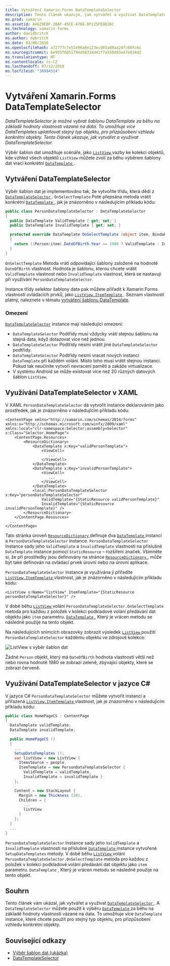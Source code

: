 ```yaml
---
title: Vytváření Xamarin.Forms DataTemplateSelector
description: Tento článek ukazuje, jak vytvářet a využívat DataTemplateSelector, který slouží k výběru DataTemplate za běhu na základě hodnoty vlastnosti vázané na data.
ms.prod: xamarin
ms.assetid: A4629E8F-2BAF-45CE-A76E-DF225FE8D26C
ms.technology: xamarin-forms
author: davidbritch
ms.author: dabritch
ms.date: 03/08/2016
ms.openlocfilehash: a72777c7e51e96a8e123ecd85ad0aa24fc60fc6c
ms.sourcegitcommit: 6e955f6851794d58334d41f7a550d93a47e834d2
ms.translationtype: MT
ms.contentlocale: cs-CZ
ms.lasthandoff: 07/12/2018
ms.locfileid: "38994514"
---
```

# <a name="creating-a-xamarinforms-datatemplateselector"></a>Vytváření Xamarin.Forms DataTemplateSelector

_DataTemplateSelector je možné vybrat šablonu DataTemplate za běhu na základě hodnoty vlastnosti vázané na data. To umožňuje více DataTemplates uplatňovat stejný typ objektu, pro přizpůsobení vzhledu konkrétní objekty. Tento článek ukazuje, jak vytvářet a využívat DataTemplateSelector._

Výběr šablon dat umožňuje scénáře, jako [ `ListView` ](xref:Xamarin.Forms.ListView) vazby ke kolekci objektů, kde vzhled všech objektů `ListView` můžete zvolí za běhu výběrem šablony dat vrací konkrétní [ `DataTemplate` ](xref:Xamarin.Forms.DataTemplate).

## <a name="creating-a-datatemplateselector"></a>Vytváření DataTemplateSelector

Výběr šablon dat je implementováno tak, že vytvoříte třídu, která dědí z [ `DataTemplateSelector` ](xref:Xamarin.Forms.DataTemplateSelector). `OnSelectTemplate` Poté přepsána metoda vrátit konkrétní [ `DataTemplate` ](xref:Xamarin.Forms.DataTemplate), jak je znázorněno v následujícím příkladu kódu:

```csharp
public class PersonDataTemplateSelector : DataTemplateSelector
{
  public DataTemplate ValidTemplate { get; set; }
  public DataTemplate InvalidTemplate { get; set; }

  protected override DataTemplate OnSelectTemplate (object item, BindableObject container)
  {
    return ((Person)item).DateOfBirth.Year >= 1980 ? ValidTemplate : InvalidTemplate;
  }
}
```

`OnSelectTemplate` Metoda vrátí odpovídající šablony založené na hodnotě `DateOfBirth` vlastnost. Hodnota je šablonu, kterou chcete vrátit `ValidTemplate` vlastnost nebo `InvalidTemplate` vlastnost, která se nastavují při využívání `PersonDataTemplateSelector`.

Instance třídy selektor šablony data pak můžete přiřadit k Xamarin.Forms vlastností ovládacích prvků, jako [ `ListView.ItemTemplate` ](xref:Xamarin.Forms.ItemsView`1). Seznam vlastností platný, naleznete v tématu [vytváření šablonu DataTemplate](~/xamarin-forms/app-fundamentals/templates/data-templates/creating.md).

### <a name="limitations"></a>Omezení

[`DataTemplateSelector`](xref:Xamarin.Forms.DataTemplateSelector) instance mají následující omezení:

- `DataTemplateSelector` Podtřídy musí vždycky vrátí stejnou šablonu na stejná data, když dotazovat více než jednou.
- `DataTemplateSelector` Podtřídy nesmí vrátit jiné `DataTemplateSelector` podtřídy.
- `DataTemplateSelector` Podtřídy nesmí vracet nových instancí `DataTemplate` při každém volání. Místo toho musí vrátit stejnou instanci. Pokud tak neučiníte vytvoří nevracení paměti a zakáže virtualizace.
- V systému Android se může existovat více než 20 různých datových šablon `ListView`.

## <a name="consuming-a-datatemplateselector-in-xaml"></a>Využívání DataTemplateSelector v XAML

V XAML `PersonDataTemplateSelector` dá vytvořit instance deklarováním jako prostředek, jak je znázorněno v následujícím příkladu kódu:

```xaml
<ContentPage xmlns="http://xamarin.com/schemas/2014/forms" xmlns:x="http://schemas.microsoft.com/winfx/2009/xaml" xmlns:local="clr-namespace:Selector;assembly=Selector" x:Class="Selector.HomePage">
    <ContentPage.Resources>
        <ResourceDictionary>
            <DataTemplate x:Key="validPersonTemplate">
                <ViewCell>
                   ...
                </ViewCell>
            </DataTemplate>
            <DataTemplate x:Key="invalidPersonTemplate">
                <ViewCell>
                   ...
                </ViewCell>
            </DataTemplate>
            <local:PersonDataTemplateSelector x:Key="personDataTemplateSelector"
                ValidTemplate="{StaticResource validPersonTemplate}"
                InvalidTemplate="{StaticResource invalidPersonTemplate}" />
        </ResourceDictionary>
    </ContentPage.Resources>
  ...
</ContentPage>
```

Tato stránka úroveň [ `ResourceDictionary` ](xref:Xamarin.Forms.ResourceDictionary) definuje dva [ `DataTemplate` ](xref:Xamarin.Forms.DataTemplate) instancí a `PersonDataTemplateSelector` instance. `PersonDataTemplateSelector` Instance sady jeho `ValidTemplate` a `InvalidTemplate` vlastnosti na příslušné `DataTemplate` instance pomocí `StaticResource` – rozšíření značek. Všimněte si, že při prostředky jsou definovány na stránce [ `ResourceDictionary` ](xref:Xamarin.Forms.ResourceDictionary), může být také definován na ovládací prvek úrovni nebo na úrovni aplikace.

`PersonDataTemplateSelector` Instance je využívána ji přiřadíte [ `ListView.ItemTemplate` ](xref:Xamarin.Forms.ItemsView`1) vlastnost, jak je znázorněno v následujícím příkladu kódu:

```xaml
<ListView x:Name="listView" ItemTemplate="{StaticResource personDataTemplateSelector}" />
```

V době běhu [ `ListView` ](xref:Xamarin.Forms.ListView) volání `PersonDataTemplateSelector.OnSelectTemplate` metoda pro každou z položek v kolekci podkladové volání předávání dat objektu jako `item` parametru. [ `DataTemplate` ](xref:Xamarin.Forms.DataTemplate) , Který je vrácen metodu se následně použije na tento objekt.

Na následujících snímcích obrazovky zobrazit výsledek [ `ListView` ](xref:Xamarin.Forms.ListView) použití `PersonDataTemplateSelector` každému objektu ve zdrojové kolekce:

![](selector-images/data-template-selector.png "ListView s výběr šablon dat")

Žádné `Person` objekt, který má `DateOfBirth` hodnota vlastnosti větší než nebo rovna hodnotě 1980 se zobrazí zeleně, zbývající objekty, které se zobrazí červeně.

## <a name="consuming-a-datatemplateselector-in-cnum"></a>Využívání DataTemplateSelector v jazyce C&num;

V jazyce C# `PersonDataTemplateSelector` můžete vytvořit instanci a přiřazená [ `ListView.ItemTemplate` ](xref:Xamarin.Forms.ItemsView`1) vlastnost, jak je znázorněno v následujícím příkladu kódu:

```csharp
public class HomePageCS : ContentPage
{
  DataTemplate validTemplate;
  DataTemplate invalidTemplate;

  public HomePageCS ()
  {
    ...
    SetupDataTemplates ();
    var listView = new ListView {
      ItemsSource = people,
      ItemTemplate = new PersonDataTemplateSelector {
        ValidTemplate = validTemplate,
        InvalidTemplate = invalidTemplate }
    };

    Content = new StackLayout {
      Margin = new Thickness (20),
      Children = {
        ...
        listView
      }
    };
  }
  ...  
}
```

`PersonDataTemplateSelector` Instance sady jeho `ValidTemplate` a `InvalidTemplate` vlastnosti na příslušné [ `DataTemplate` ](xref:Xamarin.Forms.DataTemplate) instance vytvořené `SetupDataTemplates` metody. V době běhu [ `ListView` ](xref:Xamarin.Forms.ListView) volání `PersonDataTemplateSelector.OnSelectTemplate` metoda pro každou z položek v kolekci podkladové volání předávání dat objektu jako `item` parametru. `DataTemplate` , Který je vrácen metodu se následně použije na tento objekt.

## <a name="summary"></a>Souhrn

Tento článek vám ukázal, jak vytvářet a využívat [ `DataTemplateSelector` ](xref:Xamarin.Forms.DataTemplateSelector). A `DataTemplateSelector` můžete použít k výběru [ `DataTemplate` ](xref:Xamarin.Forms.DataTemplate) za běhu na základě hodnoty vlastnosti vázané na data. To umožňuje více `DataTemplate` instance, které chcete použít pro stejný typ objektu, pro přizpůsobení vzhledu konkrétní objekty.


## <a name="related-links"></a>Související odkazy

- [Výběr šablon dat (ukázka)](https://developer.xamarin.com/samples/xamarin-forms/templates/datatemplateselector/)
- [DataTemplateSelector](xref:Xamarin.Forms.DataTemplateSelector)

